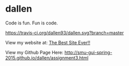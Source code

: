 # dallen
Code is fun. Fun is code.

https://travis-ci.org/dallen93/dallen.svg?branch=master

View my website at: <a href="http://lyle.smu.edu/~dallen/dallen/index.html"> The Best Site Ever!! </a>

View my Github Page Here: <a href ="http://smu-gui-spring-2015.github.io/dallen/assignment3.html"> http://smu-gui-spring-2015.github.io/dallen/assignment3.html </a>
